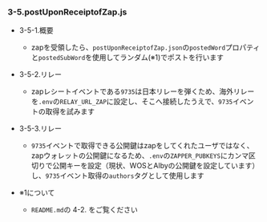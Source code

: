 ### 3-5.postUponReceiptofZap.js
- 3-5-1.概要
  - zapを受領したら、`postUponReceiptofZap.json`の`postedWord`プロパティと`postedSubWord`を使用してランダム(※1)でポストを行います

- 3-5-2.リレー
  - zapレシートイベントである`9735`は日本リレーを弾くため、海外リレーを`.env`の`RELAY_URL_ZAP`に設定し、そこへ接続したうえで、`9735`イベントの取得を試みます

- 3-5-3.リレー
  - `9735`イベントで取得できる公開鍵はzapをしてくれたユーザではなく、zapウォレットの公開鍵になるため、`.env`の`ZAPPER_PUBKEYS`にカンマ区切りで公開キーを設定（現状、WOSとAlbyの公開鍵を設定しています）し、`9735`イベント取得の`authors`タグとして使用します


- ※1について
  - `README.md`の 4-2. をご覧ください
